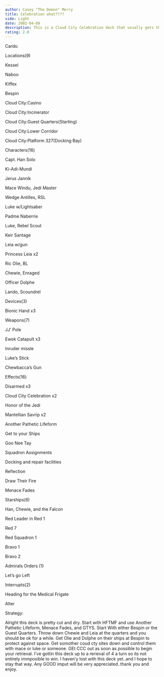 ```yaml
---
author: Casey "The Demon" Merry
title: Celebration what????
side: Light
date: 2002-04-09
description: This is a Cloud City Celebration deck that usually gets the job done.
rating: 2.0
---
```

Cards: 

Locations(9)

Kessel
Naboo
Kiffex
Bespin
Cloud City:Casino
Cloud City:Incinerator
Cloud City:Guest Quarters(Starting)
Cloud City:Lower Corridor
Cloud City:Platform 327(Docking Bay)

Characters(16)

Capt. Han Solo
Ki-Adi-Mundi
Jerus Jannik
Mace Windu, Jedi Master
Wedge Antilles, RSL
Luke w/Lightsaber
Padme Naberrie
Luke, Rebel Scout
Keir Santage
Leia w/gun
Princess Leia x2
Ric Olie, BL
Chewie, Enraged
Officer Dolphe
Lando, Scoundrel

Devices(3)

Bionic Hand x3

Weapons(7)

JJ’ Pole
Ewok Catapult x3
Inruder missle
Luke’s Stick
Chewbacca’s Gun

Effects(16)

Disarmed x3
Cloud City Celebration x2
Honor of the Jedi
Mantellian Savrip x2
Another Pathetic Lifeform
Get to your Ships
Goo Nee Tay
Squadron Assignments
Docking and repair facilities
Reflection
Draw Their Fire
Menace Fades

Starships(6)
Han, Chewie, and the Falcon
Red Leader in Red 1
Red 7
Red Squadron 1
Bravo 1
Bravo 2

Admirals Orders (1)

Let’s go Left

Interrupts(2)

Heading for the Medical Frigate
Alter



Strategy: 

Alright this deck is pretty cut and dry.  Start with HFTMF and use Another Pathetic Lifeform, Menace Fades, and GTYS.  Start With either Bespin or the Guest Quarters.  Throw down Chewie and Leia at the quarters and you should be ok for a while.  Get Olie and Dolphe on their ships at Bespin to protect against space.  Get somother coud cty sites down and control them with mace or luke or someone.  GEt CCC out as soon as possible to begin your retrieval.  I’ve gottin this deck up to a rerieval of 4 a turn so its not entirely immposible to win.  I haven’y lost with this deck yet..and I hope to stay that way.  Any GOOD imput will be very appreciated..thank you and enjoy. 